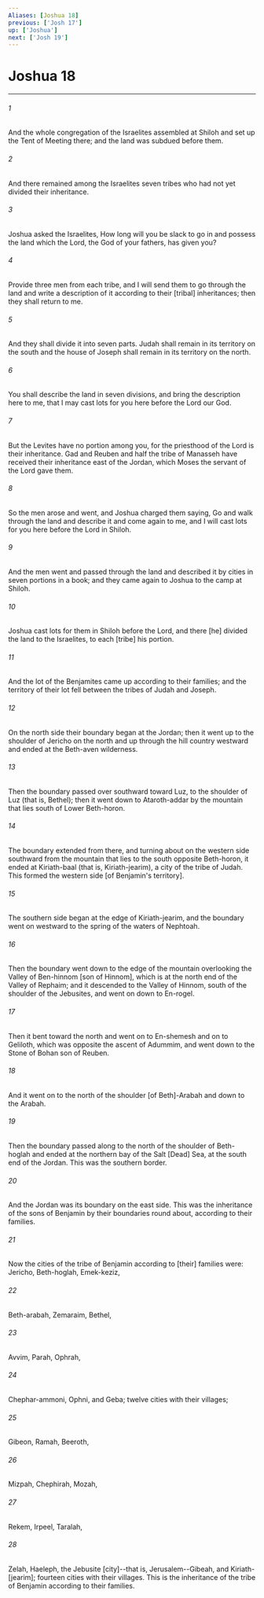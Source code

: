 ```yaml
---
Aliases: [Joshua 18]
previous: ['Josh 17']
up: ['Joshua']
next: ['Josh 19']
---
```

# Joshua 18

***

###### 1 

And the whole congregation of the Israelites assembled at Shiloh and set up the Tent of Meeting there; and the land was subdued before them. 

###### 2 

And there remained among the Israelites seven tribes who had not yet divided their inheritance. 

###### 3 

Joshua asked the Israelites, How long will you be slack to go in and possess the land which the Lord, the God of your fathers, has given you? 

###### 4 

Provide three men from each tribe, and I will send them to go through the land and write a description of it according to their [tribal] inheritances; then they shall return to me. 

###### 5 

And they shall divide it into seven parts. Judah shall remain in its territory on the south and the house of Joseph shall remain in its territory on the north. 

###### 6 

You shall describe the land in seven divisions, and bring the description here to me, that I may cast lots for you here before the Lord our God. 

###### 7 

But the Levites have no portion among you, for the priesthood of the Lord is their inheritance. Gad and Reuben and half the tribe of Manasseh have received their inheritance east of the Jordan, which Moses the servant of the Lord gave them. 

###### 8 

So the men arose and went, and Joshua charged them saying, Go and walk through the land and describe it and come again to me, and I will cast lots for you here before the Lord in Shiloh. 

###### 9 

And the men went and passed through the land and described it by cities in seven portions in a book; and they came again to Joshua to the camp at Shiloh. 

###### 10 

Joshua cast lots for them in Shiloh before the Lord, and there [he] divided the land to the Israelites, to each [tribe] his portion. 

###### 11 

And the lot of the Benjamites came up according to their families; and the territory of their lot fell between the tribes of Judah and Joseph. 

###### 12 

On the north side their boundary began at the Jordan; then it went up to the shoulder of Jericho on the north and up through the hill country westward and ended at the Beth-aven wilderness. 

###### 13 

Then the boundary passed over southward toward Luz, to the shoulder of Luz (that is, Bethel); then it went down to Ataroth-addar by the mountain that lies south of Lower Beth-horon. 

###### 14 

The boundary extended from there, and turning about on the western side southward from the mountain that lies to the south opposite Beth-horon, it ended at Kiriath-baal (that is, Kiriath-jearim), a city of the tribe of Judah. This formed the western side [of Benjamin's territory]. 

###### 15 

The southern side began at the edge of Kiriath-jearim, and the boundary went on westward to the spring of the waters of Nephtoah. 

###### 16 

Then the boundary went down to the edge of the mountain overlooking the Valley of Ben-hinnom [son of Hinnom], which is at the north end of the Valley of Rephaim; and it descended to the Valley of Hinnom, south of the shoulder of the Jebusites, and went on down to En-rogel. 

###### 17 

Then it bent toward the north and went on to En-shemesh and on to Geliloth, which was opposite the ascent of Adummim, and went down to the Stone of Bohan son of Reuben. 

###### 18 

And it went on to the north of the shoulder [of Beth]-Arabah and down to the Arabah. 

###### 19 

Then the boundary passed along to the north of the shoulder of Beth-hoglah and ended at the northern bay of the Salt [Dead] Sea, at the south end of the Jordan. This was the southern border. 

###### 20 

And the Jordan was its boundary on the east side. This was the inheritance of the sons of Benjamin by their boundaries round about, according to their families. 

###### 21 

Now the cities of the tribe of Benjamin according to [their] families were: Jericho, Beth-hoglah, Emek-keziz, 

###### 22 

Beth-arabah, Zemaraim, Bethel, 

###### 23 

Avvim, Parah, Ophrah, 

###### 24 

Chephar-ammoni, Ophni, and Geba; twelve cities with their villages; 

###### 25 

Gibeon, Ramah, Beeroth, 

###### 26 

Mizpah, Chephirah, Mozah, 

###### 27 

Rekem, Irpeel, Taralah, 

###### 28 

Zelah, Haeleph, the Jebusite [city]--that is, Jerusalem--Gibeah, and Kiriath-[jearim]; fourteen cities with their villages. This is the inheritance of the tribe of Benjamin according to their families.
